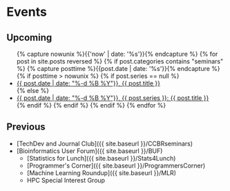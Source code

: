 # Events

## Upcoming

<ul>
    {% capture nowunix %}{{'now' | date: '%s'}}{% endcapture %}
    {% for post in site.posts reversed %}
    {% if post.categories contains "seminars" %}
        {% capture posttime %}{{post.date | date: '%s'}}{% endcapture %}
        {% if posttime > nowunix %}
            {% if post.series == null %}
                <li>
                    <a href="{{ post.url }}">{{ post.date | date: "%-d %B %Y"}}, {{ post.title }}</a>
                </li>
            {% else %}
                <li>
                    <a href="{{ post.url }}">{{ post.date | date: "%-d %B %Y"}}, {{ post.series }}: {{ post.title }}</a>
                </li>
            {% endif %}
        {% endif %}
    {% endif %}
    {% endfor %}
</ul>

## Previous

* [TechDev and Journal Club]({{ site.baseurl }}/CCBRseminars)
* [Bioinformatics User Forum]({{ site.baseurl }}/BUF)
    * [Statistics for Lunch]({{ site.baseurl }}/Stats4Lunch)
    * [Programmer's Corner]({{ site.baseurl }}/ProgrammersCorner)
    * [Machine Learning Roundup]({{ site.baseurl }}/MLR)
    * HPC Special Interest Group
